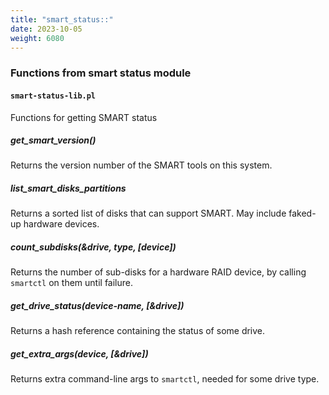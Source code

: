 ```yaml
---
title: "smart_status::"
date: 2023-10-05
weight: 6080
---
```


### Functions from smart status module

#### `smart-status-lib.pl`

Functions for getting SMART status

##### get_smart_version()

Returns the version number of the SMART tools on this system.

##### list_smart_disks_partitions

Returns a sorted list of disks that can support SMART. May include faked-up hardware devices.

##### count_subdisks(&drive, type, [device])

Returns the number of sub-disks for a hardware RAID device, by calling `smartctl` on them until failure.

##### get_drive_status(device-name, [&drive])

Returns a hash reference containing the status of some drive.

##### get_extra_args(device, [&drive])

Returns extra command-line args to `smartctl`, needed for some drive type.
